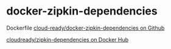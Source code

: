 # docker-zipkin-dependencies

Dockerfile [cloud-ready/docker-zipkin-dependencies on Github](https://github.com/cloud-ready/docker-zipkin-dependencies)

[cloudready/zipkin-dependencies on Docker Hub](https://hub.docker.com/r/cloudready/zipkin-dependencies/)

